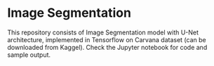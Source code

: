 # Image Segmentation
This repository consists of Image Segmentation model with U-Net architecture, implemented in Tensorflow on Carvana dataset (can be downloaded from Kaggel). Check the Jupyter notebook for code and sample output.
